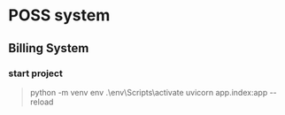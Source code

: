 # POSS system

## Billing System

### start project

> python -m venv env
> .\env\Scripts\activate
> uvicorn app.index:app --reload
